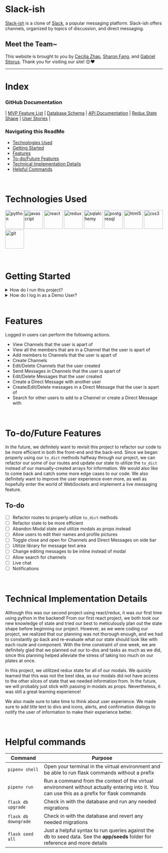 # Slack-ish

[Slack-ish](https://slack-ish.herokuapp.com/) is a clone of [Slack](https://slack.com/), a popular messaging platform. Slack-ish offers channels, organized by topics of discussion, and direct messaging.

## Meet the Team~

This website is brought to you by [Cecilia Zhao](https://www.linkedin.com/in/ceciliazh/), [Sharon Fang](https://www.linkedin.com/in/sharonfang8/), and [Gabriel Sitorus](). Thank you for visiting our site! 😊❤

---

# Index

### GitHub Documentation

| [MVP Feature List](https://github.com/cc-y-zhao/Slack-ish/wiki/MVP-Features-List) | [Database Schema](https://github.com/cc-y-zhao/Slack-ish/wiki/Database-Schema) | [API Documentation](https://github.com/cc-y-zhao/Slack-ish/wiki/API-Documentation) |
[Redux State Shape](https://github.com/cc-y-zhao/Slack-ish/wiki/State-Shape) | [User Stories](https://github.com/cc-y-zhao/Slack-ish/wiki/User-Stories) |
<br>

### Navigating this ReadMe

- [Technologies Used](#technologies-used)
- [Getting Started](#getting-started)
- [Features](#features)
- [To-do/Future Features](#to-dofuture-features)
- [Technical Implementation Details](#technical-implementation-details)
- [Helpful Commands](#helpful-commands)

<br>

# Technologies Used

<img src="https://cdn.jsdelivr.net/gh/devicons/devicon/icons/python/python-original-wordmark.svg" alt="python" width="60" /><img src="https://cdn.jsdelivr.net/gh/devicons/devicon/icons/javascript/javascript-original.svg" alt="javascript" width="60" />
<img src="https://cdn.jsdelivr.net/gh/devicons/devicon/icons/react/react-original-wordmark.svg" alt="react" width="60" />
<img src="https://cdn.jsdelivr.net/gh/devicons/devicon/icons/redux/redux-original.svg" alt="redux" width="60" />
<img src="https://cdn.jsdelivr.net/gh/devicons/devicon/icons/sqlalchemy/sqlalchemy-original.svg" alt="sqlalchemy" width="60" />
<img src="https://cdn.jsdelivr.net/gh/devicons/devicon/icons/postgresql/postgresql-original-wordmark.svg" alt="postgresql" width="60" />
<img src="https://cdn.jsdelivr.net/gh/devicons/devicon/icons/html5/html5-original-wordmark.svg" alt="html5" width="60" />
<img src="https://cdn.jsdelivr.net/gh/devicons/devicon/icons/css3/css3-original-wordmark.svg" alt="css3" width="60" />
<img src="https://cdn.jsdelivr.net/gh/devicons/devicon/icons/git/git-original.svg" alt="git" width="60" />

<br>

# Getting Started

<details>
<summary>How do I run this project?</summary>

1. Clone this repo.

   ```bash
   git clone git@github.com:cc-y-zhao/Slack-ish.git
   ```

2. Install dependencies from the root directory

   ```bash
   pipenv install --dev -r dev-requirements.txt && pipenv install -r requirements.txt
   ```

   ```bash
   pipenv install psycopg2-binary
   ```

3. Install dependencies from the `react-app` directory

   ```bash
   npm install
   ```

4. In the `react-app` directory, create a `.env` file using the `.env.example` that will be used to define your desired `PORT` (preferably 5000).

5. In the root directory, create a `.env` file that will be used to define your environment variables.

   > Use the `.env.example` found in the root directory as a template. Use a secured combination of characters for your `SECRET_KEY`. The `DATABASE_URL` should be in the format of `postgresql://<database_user>:<password>@localhost/<database_name>`

6. Create a **user** using the same credentials in the `.env` file of the root directory with the ability to create databases

   ```bash
    psql -c "CREATE USER <database_username> PASSWORD '<password>' CREATEDB"
   ```

7. Create a **database** using the same credentials in the `.env` file of the root directory

   ```bash
    psql -c "CREATE DATABASE <database_name> WITH OWNER <database_username>"
   ```

8. Enter `pipenv` to migrate and seed your database

   ```bash
   pipenv shell
   ```

   ```bash
   flask db upgrade
   ```

   ```bash
   flask seed all
   ```

9. Inside of the `pipenv` shell, start the services in the root directory

   ```bash
   flask run
   ```

10. In a separate terminal, start the services in the `react-app` directory

    ```bash
    npm start
    ```

</details>

<details>
<summary>How do I log in as a Demo User?</summary>
On the log in page, click "sign in as a demo user instead".

</details>

<br>

# Features

Logged in users can perform the following actions.

- View Channels that the user is apart of
- View all the members that are in a Channel that the user is apart of
- Add members to Channels that the user is apart of
- Create Channels
- Edit/Delete Channels that the user created
- Send Messages in Channels that the user is apart of
- Edit/Delete Messages that the user created
- Create a Direct Message with another user
- Create/Edit/Delete messages in a Direct Message that the user is apart of
- Search for other users to add to a Channel or create a Direct Message with

<br>

# To-do/Future Features

In the future, we definitely want to revisit this project to refactor our code to be more efficient in both the front-end and the back-end. Since we began properly using our `to_dict` methods halfway through our project, we can refactor our some of our routes and update our state to utilize the `to_dict` instead of our manually-created arrays for information. We would also like to come back and catch some more edge cases to our code. We also definitely want to improve the user experience even more, as well as hopefully enter the world of WebSockets and implement a live messaging feature.

## To-do

- [ ] Refactor routes to properly utilize `to_dict` methods
- [ ] Refactor state to be more efficient
- [ ] Abandon Modal state and utilize modals as props instead
- [ ] Allow users to edit their names and profile pictures
- [ ] Toggle close and open for Channels and Direct Messages on side bar
- [ ] Utilize library for message text area
- [ ] Change editing messages to be inline instead of modal
- [ ] Allow search for channels
- [ ] Live chat
- [ ] Notifications

<br>

# Technical Implementation Details

Although this was our second project using react/redux, it was our first time using python in the backend! From our first react project, we both took our new knowledge of state and tried our best to meticulously plan out the state shape before beginning our project. However, as we were coding our project, we realized that our planning was not thorough enough, and we had to constantly go back and re-evaluate what our state should look like with each route and component. With the time constraint of one week, we are definitely glad that we planned out our to-dos and tasks as much as we did, since this planning helped alleviate the stress of taking too much on our plates at once.

In this project, we utilitzed redux state for all of our modals. We quickly learned that this was not the best idea, as our modals did not have access to the other slices of state that we needed information from. In the future, we will probably just stick with passing in modals as props. Nevertheless, it was still a great learning experience!

We also made sure to take time to think about user experience. We made sure to add title text to divs and icons, alerts, and confirmation dialogs to notify the user of information to make their experience better.

<br>

# Helpful commands

| Command              | Purpose                                                                                                                                      |
| -------------------- | -------------------------------------------------------------------------------------------------------------------------------------------- |
| `pipenv shell`       | Open your terminal in the virtual environment and be able to run flask commands without a prefix                                             |
| `pipenv run`         | Run a command from the context of the virtual environment without actually entering into it. You can use this as a prefix for flask commands |
| `flask db upgrade`   | Check in with the database and run any needed migrations                                                                                     |
| `flask db downgrade` | Check in with the database and revert any needed migrations                                                                                  |
| `flask seed all`     | Just a helpful syntax to run queries against the db to seed data. See the **app/seeds** folder for reference and more details                |
